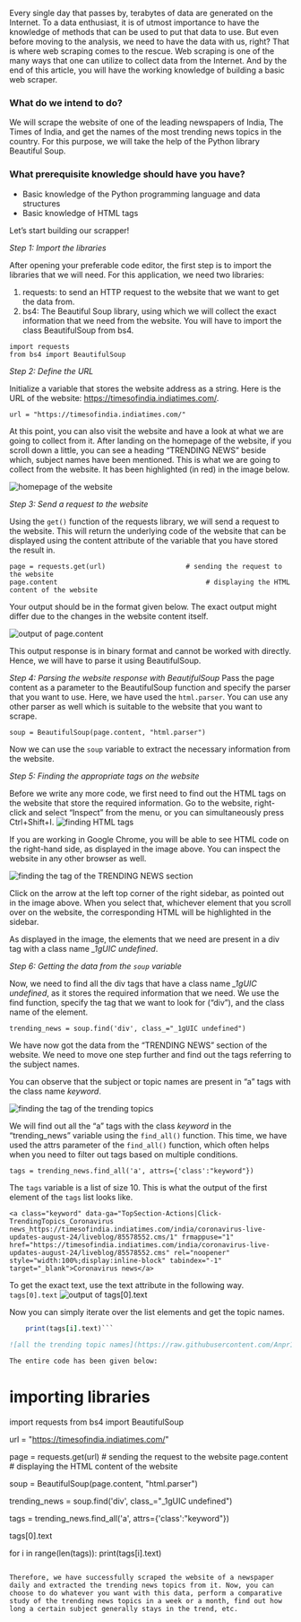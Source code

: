 Every single day that passes by, terabytes of data are generated on the Internet. To a data enthusiast, it is of utmost importance to have the knowledge of methods that can be used to put that data to use. But even before moving to the analysis, we need to have the data with us, right? That is where web scraping comes to the rescue. Web scraping is one of the many ways that one can utilize to collect data from the Internet. And by the end of this article, you will have the working knowledge of building a basic web scraper.

### What do we intend to do?
We will scrape the website of one of the leading newspapers of India, The Times of India, and get the names of the most trending news topics in the country. For this purpose, we will take the help of the Python library Beautiful Soup. 

### What prerequisite knowledge should have you have?
- Basic knowledge of the Python programming language and data structures
- Basic knowledge of HTML tags

Let’s start building our scrapper!

*Step 1: Import the libraries*

After opening your preferable code editor, the first step is to import the libraries that we will need. For this application, we need two libraries:
1. requests: to send an HTTP request to the website that we want to get the data from.
2. bs4:  The Beautiful Soup library, using which we will collect the exact information that we need from the website. You will have to import the class BeautifulSoup from bs4. 

```
import requests
from bs4 import BeautifulSoup
``` 
*Step 2: Define the URL*

Initialize a variable that stores the website address as a string. Here is the URL of the website: https://timesofindia.indiatimes.com/. 

`url = "https://timesofindia.indiatimes.com/"`

At this point, you can also visit the website and have a look at what we are going to collect from it. After landing on the homepage of the website, if you scroll down a little, you can see a heading “TRENDING NEWS” beside which, subject names have been mentioned. This is what we are going to collect from the website. It has been highlighted (in red) in the image below.

![homepage of the website](https://raw.githubusercontent.com/Anpr1211/Data-files/master/image/website_img_1.png)

*Step 3: Send a request to the website*

Using the `get()` function of the requests library, we will send a request to the website. This will return the underlying code of the website that can be displayed using the content attribute of the variable that you have stored the result in. 

```
page = requests.get(url)                    # sending the request to the website
page.content                                     # displaying the HTML content of the website
```

Your output should be in the format given below. The exact output might differ due to the changes in the website content itself. 

![output of page.content](https://raw.githubusercontent.com/Anpr1211/Data-files/master/image/website_img_2.png)

This output response is in binary format and cannot be worked with directly. Hence, we will have to parse it using BeautifulSoup.

*Step 4: Parsing the website response with BeautifulSoup*
Pass the page content as a parameter to the BeautifulSoup function and specify the parser that you want to use. Here, we have used the `html.parser`. You can use any other parser as well which is suitable to the website that you want to scrape.

`soup = BeautifulSoup(page.content, "html.parser")`

Now we can use the `soup` variable to extract the necessary information from the website.

*Step 5: Finding the appropriate tags on the website*

Before we write any more code, we first need to find out the HTML tags on the website that store the required information. Go to the website, right-click and select “Inspect” from the menu, or you can simultaneously press Ctrl+Shift+I. 
![finding HTML tags](https://raw.githubusercontent.com/Anpr1211/Data-files/master/image/website_img_3.png)

If you are working in Google Chrome, you will be able to see HTML code on the right-hand side, as displayed in the image above. You can inspect the website in any other browser as well. 

![finding the tag of the TRENDING NEWS section](https://raw.githubusercontent.com/Anpr1211/Data-files/master/image/website_img_4.png)

Click on the arrow at the left top corner of the right sidebar, as pointed out in the image above. When you select that, whichever element that you scroll over on the website, the corresponding HTML will be highlighted in the sidebar. 

As displayed in the image, the elements that we need are present in a div tag with a class name *_1gUIC undefined*. 

*Step 6: Getting the data from the `soup` variable*

Now, we need to find all the div tags that have a class name *_1gUIC undefined*, as it stores the required information that we need. We use the find function, specify the tag that we want to look for (“div”), and the class name of the element. 

`trending_news = soup.find('div', class_="_1gUIC undefined")`

We have now got the data from the “TRENDING NEWS” section of the website. We need to move one step further and find out the tags referring to the subject names. 

You can observe that the subject or topic names are present in “a” tags with the class name *keyword*.

![finding the tag of the trending topics](https://raw.githubusercontent.com/Anpr1211/Data-files/master/image/website_image_5.png)

We will find out all the “a” tags with the class *keyword* in the “trending_news” variable using the `find_all()` function. This time, we have used the attrs parameter of the `find_all()` function, which often helps when you need to filter out tags based on multiple conditions. 

`tags = trending_news.find_all('a', attrs={'class':"keyword"})`

The `tags` variable is a list of size 10. This is what the output of the first element of the `tags` list looks like. 

`<a class="keyword" data-ga="TopSection-Actions|Click-TrendingTopics_Coronavirus news_https://timesofindia.indiatimes.com/india/coronavirus-live-updates-august-24/liveblog/85578552.cms/1" frmappuse="1" href="https://timesofindia.indiatimes.com/india/coronavirus-live-updates-august-24/liveblog/85578552.cms" rel="noopener" style="width:100%;display:inline-block" tabindex="-1" target="_blank">Coronavirus news</a>
`

To get the exact text, use the text attribute in the following way.
`tags[0].text`
![output of tags[0].text](https://raw.githubusercontent.com/Anpr1211/Data-files/master/image/website_img_6.png)

Now you can simply iterate over the list elements and get the topic names. 
```for i in range(len(tags)):
    print(tags[i].text)```
    
![all the trending topic names](https://raw.githubusercontent.com/Anpr1211/Data-files/master/image/website_img_7.png)

The entire code has been given below:
```
# importing libraries
import requests
from bs4 import BeautifulSoup

url = "https://timesofindia.indiatimes.com/"

page = requests.get(url)                    # sending the request to the website
page.content                                     # displaying the HTML content of the website

soup = BeautifulSoup(page.content, "html.parser")

trending_news = soup.find('div', class_="_1gUIC undefined")

tags = trending_news.find_all('a', attrs={'class':"keyword"})

tags[0].text

for i in range(len(tags)):
    print(tags[i].text)
```

Therefore, we have successfully scraped the website of a newspaper daily and extracted the trending news topics from it. Now, you can choose to do whatever you want with this data, perform a comparative study of the trending news topics in a week or a month, find out how long a certain subject generally stays in the trend, etc. 
